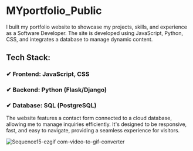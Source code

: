# MYportfolio_Public

I built my portfolio website to showcase my projects, skills, and experience as a Software Developer. The site is developed using JavaScript, Python, CSS, and integrates a database to manage dynamic content.

## Tech Stack:

 ### ✔ Frontend: JavaScript, CSS
 ### ✔ Backend: Python (Flask/Django)
 ### ✔ Database: SQL (PostgreSQL)

The website features a contact form connected to a cloud database, allowing me to manage inquiries efficiently. It's designed to be responsive, fast, and easy to navigate, providing a seamless experience for visitors.

![Sequence15-ezgif com-video-to-gif-converter](https://github.com/user-attachments/assets/bbcf6883-f0dd-4ed8-922b-594104b26cf1)
